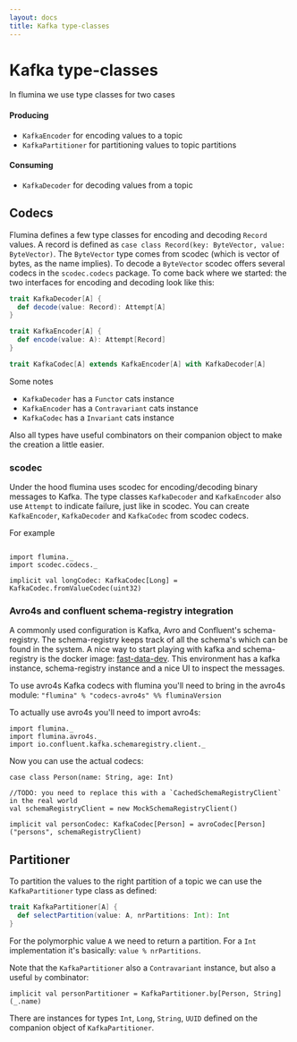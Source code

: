 ```yaml
---
layout: docs
title: Kafka type-classes
---
```


# Kafka type-classes

In flumina we use type classes for two cases

#### Producing

- `KafkaEncoder` for encoding values to a topic
- `KafkaPartitioner` for partitioning values to topic partitions

#### Consuming

- `KafkaDecoder` for decoding values from a topic

## Codecs

Flumina defines a few type classes for encoding and decoding `Record` values. A record is defined as `case class Record(key: ByteVector, value: ByteVector)`. The `ByteVector` type comes from scodec (which is vector of bytes, as the name implies). To decode a `ByteVector` scodec offers several codecs in the `scodec.codecs` package. To come back where we started: the two interfaces for encoding and decoding look like this:

```scala
trait KafkaDecoder[A] {
  def decode(value: Record): Attempt[A]
}

trait KafkaEncoder[A] {
  def encode(value: A): Attempt[Record]
}

trait KafkaCodec[A] extends KafkaEncoder[A] with KafkaDecoder[A]
```

Some notes

- `KafkaDecoder` has a `Functor` cats instance
- `KafkaEncoder` has a `Contravariant` cats instance
- `KafkaCodec` has a `Invariant` cats instance

Also all types have useful combinators on their companion object to make the creation a little easier.

### scodec

Under the hood flumina uses scodec for encoding/decoding binary messages to Kafka. The type classes `KafkaDecoder` and `KafkaEncoder` also use `Attempt` to indicate failure, just like in scodec. You can create `KafkaEncoder`, `KafkaDecoder` and `KafkaCodec` from scodec codecs.

For example

```tut:silent

import flumina._
import scodec.codecs._

implicit val longCodec: KafkaCodec[Long] = KafkaCodec.fromValueCodec(uint32)
```

### Avro4s and confluent schema-registry integration

A commonly used configuration is Kafka, Avro and Confluent's schema-registry. The schema-registry keeps track of all the schema's which can be found in the system.
A nice way to start playing with kafka and schema-registry is the docker image: [fast-data-dev](!http://www.landoop.com/kafka/fast-data-dev/). This environment has a kafka instance, schema-registry instance and a nice UI to inspect the messages.

To use avro4s Kafka codecs with flumina you'll need to bring in the avro4s module: `"flumina" % "codecs-avro4s" %% fluminaVersion`

To actually use avro4s you'll need to import avro4s:

```tut:silent
import flumina._
import flumina.avro4s._
import io.confluent.kafka.schemaregistry.client._
```

Now you can use the actual codecs:

```tut:silent
case class Person(name: String, age: Int)

//TODO: you need to replace this with a `CachedSchemaRegistryClient` in the real world
val schemaRegistryClient = new MockSchemaRegistryClient()

implicit val personCodec: KafkaCodec[Person] = avroCodec[Person]("persons", schemaRegistryClient)
```

## Partitioner

To partition the values to the right partition of a topic we can use the `KafkaPartitioner` type class as defined:

```scala
trait KafkaPartitioner[A] {
  def selectPartition(value: A, nrPartitions: Int): Int
}
```

For the polymorphic value `A` we need to return a partition. For a `Int` implementation it's basically: `value % nrPartitions`.

Note that the `KafkaPartitioner` also a `Contravariant` instance, but also a useful `by` combinator:

```tut:silent
implicit val personPartitioner = KafkaPartitioner.by[Person, String](_.name)
```

There are instances for types `Int`, `Long`, `String`, `UUID` defined on the companion object of `KafkaPartitioner`.